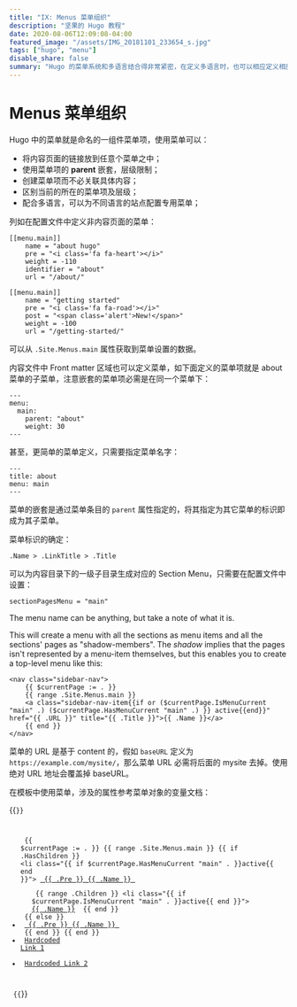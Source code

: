 ```yaml
---
title: "IX: Menus 菜单组织"
description: "坚果的 Hugo 教程"
date: 2020-08-06T12:09:08-04:00
featured_image: "/assets/IMG_20181101_233654_s.jpg"
tags: ["hugo", "menu"]
disable_share: false
summary: "Hugo 的菜单系统和多语言结合得非常紧密，在定义多语言时，也可以相应定义相应的菜单。也就是说，一个 Hugo 项目可以有多个不同语言的，每种语言都可以使用专用菜单。<!--more-->"
---
```


# Menus 菜单组织

Hugo 中的菜单就是命名的一组件菜单项，使用菜单可以：

- 将内容页面的链接放到任意个菜单之中；
- 使用菜单项的 **parent** 嵌套，层级限制；
- 创建菜单项而不必关联具体内容；
- 区别当前的所在的菜单项及层级；
- 配合多语言，可以为不同语言的站点配置专用菜单；


列如在配置文件中定义非内容页面的菜单：

    [[menu.main]]
        name = "about hugo"
        pre = "<i class='fa fa-heart'></i>"
        weight = -110
        identifier = "about"
        url = "/about/"

    [[menu.main]]
        name = "getting started"
        pre = "<i class='fa fa-road'></i>"
        post = "<span class='alert'>New!</span>"
        weight = -100
        url = "/getting-started/"

可以从 `.Site.Menus.main` 属性获取到菜单设置的数据。


内容文件中 Front matter 区域也可以定义菜单，如下面定义的菜单项就是 about 菜单的子菜单，注意嵌套的菜单项必需是在同一个菜单下：

    ---
    menu:
      main:
        parent: "about"
        weight: 30
    ---

甚至，更简单的菜单定义，只需要指定菜单名字：

    ---
    title: about
    menu: main
    ---

菜单的嵌套是通过菜单条目的 `parent` 属性指定的，将其指定为其它菜单的标识即成为其子菜单。

菜单标识的确定：

    .Name > .LinkTitle > .Title

可以为内容目录下的一级子目录生成对应的 Section Menu，只需要在配置文件中设置：

    sectionPagesMenu = "main"

The menu name can be anything, but take a note of what it is.

This will create a menu with all the sections as menu items and all the sections' pages as "shadow-members". The _shadow_ implies that the pages isn't represented by a menu-item themselves, but this enables you to create a top-level menu like this:

    <nav class="sidebar-nav">
        {{ $currentPage := . }}
        {{ range .Site.Menus.main }}
        <a class="sidebar-nav-item{{if or ($currentPage.IsMenuCurrent "main" .) ($currentPage.HasMenuCurrent "main" .) }} active{{end}}" href="{{ .URL }}" title="{{ .Title }}">{{ .Name }}</a>
        {{ end }}
    </nav>

菜单的 URL 是基于 content 的，假如 `baseURL` 定义为 `https://example.com/mysite/`，那么菜单 URL 必需将后面的 mysite 去掉。使用绝对 URL 地址会覆盖掉 baseURL。


在模板中使用菜单，涉及的属性参考菜单对象的变量文档：

{{<code file="partials/navigation.html">}}
    <aside>
        <ul>
            {{ $currentPage := . }}
            {{ range .Site.Menus.main }}
                {{ if .HasChildren }}
                    <li class="{{ if $currentPage.HasMenuCurrent "main" . }}active{{ end }}">
                        <a href="#"> {{ .Pre }} <span>{{ .Name }}</span> </a>
                    </li>
                    <ul class="sub-menu">
                        {{ range .Children }}
                            <li class="{{ if $currentPage.IsMenuCurrent "main" . }}active{{ end }}">
                                <a href="{{ .URL }}">{{ .Name }}</a>
                            </li>
                        {{ end }}
                    </ul>
                {{ else }}
                    <li>
                        <a href="{{ .URL }}"> {{ .Pre }} <span>{{ .Name }}</span> </a>
                    </li>
                {{ end }}
            {{ end }}
            <li>
                <a href="#" target="_blank">Hardcoded Link 1</a>
            </li>
            <li>
                <a href="#" target="_blank">Hardcoded Link 2</a>
            </li>
        </ul>
    </aside>
{{</code>}}

